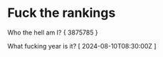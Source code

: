 # Fuck the rankings

Who the hell am I?
{ 3875785 }

What fucking year is it?
[ 2024-08-10T08:30:00Z ]
